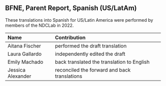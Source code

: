 ## BFNE, Parent Report, Spanish (US/LatAm)

These translations into Spanish for US/Latin America were performed by members of the NDCLab in 2022. 

| Name | Contribution |
| :--  | :--  |
| Aitana Fischer | performed the draft translation |
| Laura Gallardo | independently edited the draft |
| Emily Machado | back translated the translation to English |
| Jessica Alexander | reconciled the forward and back translations |